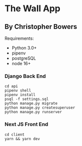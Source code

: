 # The Wall App

## By Christopher Bowers

Requirements:

- Python 3.0+
- pipenv
- postgreSQL
- node 16+

### Django Back End

``` shell
cd api
pipenv shell
pipenv install
psql -f settings.sql
python manage.py migrate
python manage.py createsuperuser
python manage.py runserver
```

### Next JS Front End

``` shell
cd client
yarn && yarn dev
```
